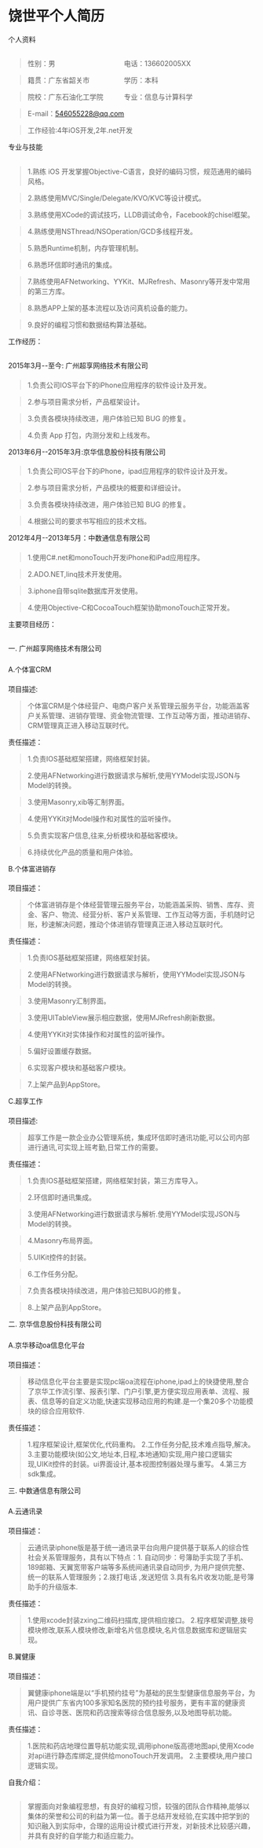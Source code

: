 <h1>饶世平个人简历</h1>

个人资料
##
>性别：男&emsp;&emsp;&emsp;&emsp;&emsp;&emsp;&emsp;&emsp;&emsp;&emsp;电话：136602005XX

>籍贯：广东省韶关市&emsp;&emsp;&emsp;&emsp;&emsp;学历：本科

>院校：广东石油化工学院&emsp;&emsp;&emsp;专业：信息与计算科学

>E-mail：546055228@qq.com 

>工作经验:4年iOS开发,2年.net开发	 

专业与技能
##
>1.熟练 iOS 开发掌握Objective-C语言，良好的编码习惯，规范通用的编码风格。

>2.熟练使用MVC/Single/Delegate/KVO/KVC等设计模式。

>3.熟练使用XCode的调试技巧，LLDB调试命令，Facebook的chisel框架。

>4.熟练使用NSThread/NSOperation/GCD多线程开发。

>5.熟悉Runtime机制，内存管理机制。

>6.熟悉环信即时通讯的集成。

>7.熟练使用AFNetworking、YYKit、MJRefresh、Masonry等开发中常用的第三方库。

>8.熟悉APP上架的基本流程以及访问真机设备的能力。

>9.良好的编程习惯和数据结构算法基础。

工作经历：
##
2015年3月--至今: 广州超享网络技术有限公司
####
>1.负责公司IOS平台下的iPhone应用程序的软件设计及开发。

>2.参与项目需求分析，产品框架设计。

>3.负责各模块持续改进，用户体验已知 BUG 的修复。

>4.负责 App 打包，内测分发和上线发布。


2013年6月--2015年3月:京华信息股份科技有限公司
####
>1.负责公司IOS平台下的iPhone，ipad应用程序的软件设计及开发。

>2.参与项目需求分析，产品模块的概要和详细设计。

>3.负责各模块持续改进，用户体验已知 BUG 的修复。

>4.根据公司的要求书写相应的技术文档。

2012年4月--2013年5月：中数通信息有限公司
####
>1.使用C#.net和monoTouch开发iPhone和iPad应用程序。

>2.ADO.NET,linq技术开发使用。

>3.iphone自带sqlite数据库开发使用。

>4.使用Objective-C和CocoaTouch框架协助monoTouch正常开发。

主要项目经历：
##
一. 广州超享网络技术有限公司
###
A.个体富CRM
####

项目描述: 
>个体富CRM是个体经营户、电商户客户关系管理云服务平台，功能涵盖客户关系管理、进销存管理、资金物流管理、工作互动等方面，推动进销存、CRM管理真正进入移动互联时代。

责任描述：

>1.负责IOS基础框架搭建，网络框架封装。

>2.使用AFNetworking进行数据请求与解析,使用YYModel实现JSON与Model的转换。

>3.使用Masonry,xib等汇制界面。

>4.使用YYKit对Model操作和对属性的监听操作。

>5.负责实现客户信息,往来,分析模块和基础客模块。

>6.持续优化产品的质量和用户体验。

B.个体富进销存
####

项目描述：
>个体富进销存是个体经营管理云服务平台，功能涵盖采购、销售、库存、资金、客户、物流、经营分析、客户关系管理、工作互动等方面，手机随时记账，秒速解决问题，推动个体进销存管理真正进入移动互联时代。

责任描述：

>1.负责IOS基础框架搭建，网络框架封装。

>2.使用AFNetworking进行数据请求与解析，使用YYModel实现JSON与Model的转换。

>3.使用Masonry汇制界面。

>3.使用UITableView展示相应数据，使用MJRefresh刷新数据。

>4.使用YYKit对实体操作和对属性的监听操作。

>5.偏好设置缓存数据。

>6.实现客户模块和基础客户模块。

>7.上架产品到AppStore。

C.超享工作
####

项目描述: 
>超享工作是一款企业办公管理系统，集成环信即时通讯功能,可以公司内部进行通讯,可实现上班考勤,日常工作的需要。

责任描述：

>1.负责IOS基础框架搭建，网络框架封装，第三方库导入。

>2.环信即时通讯集成。

>3.使用AFNetworking进行数据请求与解析.使用YYModel实现JSON与Model的转换。

>4.Masonry布局界面。

>5.UIKit控件的封装。

>6.工作任务分配。

>7.负责各模块持续改进，用户体验已知BUG的修复。

>8.上架产品到AppStore。

二. 京华信息股份科技有限公司
###

A.京华移动oa信息化平台
####

项目描述：
>移动信息化平台主要是实现pc端oa流程在iphone,ipad上的快捷使用,整合了京华工作流引擎、报表引擎、门户引擎,更方便实现应用表单、流程、报表、信息等的自定义功能,快速实现移动应用的构建.是一个集20多个功能模块的综合应用软件.

责任描述：

>1.程序框架设计,框架优化,代码重构。
>2.工作任务分配,技术难点指导,解决。
>3.主要功能模块(如公文,地址本,日程,本地通知)实现,用户接口逻辑实现,UIKit控件的封装。ui界面设计,基本视图控制器处理与重写。
>4.第三方sdk集成。

三. 中数通信息有限公司
###
A.云通讯录
####

项目描述：
>云通讯录iphone版是基于统一通讯录平台向用户提供基于联系人的综合性社会关系管理服务，具有以下特点：1. 自动同步：号簿助手实现了手机、189邮箱、天翼宽带客户端等多系统间通讯录自动同步, 为用户提供完整、统一的联系人管理服务；2.拨打电话 ,发送短信 3.具有名片收发功能,是号簿助手的升级版本.

责任描述：

>1.使用xcode封装zxing二维码扫描库,提供相应接口。
>2.程序框架调整,拨号模块修改,联系人模块修改,新增名片信息模块,名片信息数据库和逻辑层实现。
   
B.翼健康
####
项目描述：
>翼健康iphone端是以“手机预约挂号”为基础的民生型健康信息服务平台，为用户提供广东省内100多家知名医院的预约挂号服务，更有丰富的健康资讯、自诊寻医、医院和药店搜索等综合信息服务,以及地图导航功能。

责任描述：

>1.医院和药店地理位置导航功能实现,调用iphone版高德地图api,使用Xcode对api进行静态库绑定,提供给monoTouch开发调用。
>2.主要模块,用户接口逻辑实现。

自我介绍：
##
   >掌握面向对象编程思想，有良好的编程习惯，较强的团队合作精神,能够以集体的荣誉和公司的利益为第一位。善于总结开发经验,在实践中把学到的知识融入到实际中，合理的运用设计模式进行开发，对新技术比较感兴趣，并具有良好的自学能力和适应能力。

